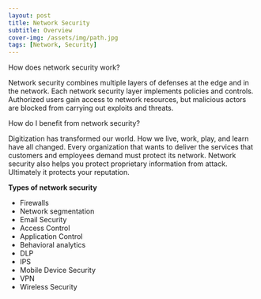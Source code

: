 ```yaml
---
layout: post
title: Network Security
subtitle: Overview
cover-img: /assets/img/path.jpg
tags: [Network, Security]
---
```


How does network security work?
  
Network security combines multiple layers of defenses at the edge and in the network. Each network security layer implements policies and controls. Authorized users gain access to network resources, but malicious actors are blocked from carrying out exploits and threats.

How do I benefit from network security?  

Digitization has transformed our world. How we live, work, play, and learn have all changed. Every organization that wants to deliver the services that customers and employees demand must protect its network. Network security also helps you protect proprietary information from attack. Ultimately it protects your reputation.

**Types of network security**
  * Firewalls
  * Network segmentation
  * Email Security
  * Access Control
  * Application Control
  * Behavioral analytics
  * DLP
  * IPS
  * Mobile Device Security
  * VPN
  * Wireless Security


  
